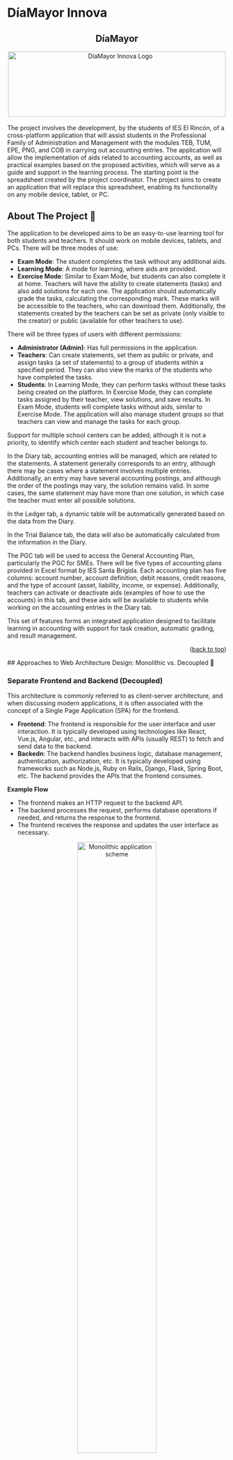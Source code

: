 # DíaMayor Innova

<div align="center">
  <h2 align="center">DíaMayor</h2>
  <img src="Frontend/public/innova.svg" alt="DíaMayor Innova Logo" width="500px" height="150px"/>
</div>
<br />
The project involves the development, by the students of IES El Rincón, of a cross-platform application that will assist students in the Professional Family of Administration and Management with the modules TEB, TUM, EPE, PNG, and COB in carrying out accounting entries. The application will allow the implementation of aids related to accounting accounts, as well as practical examples based on the proposed activities, which will serve as a guide and support in the learning process. The starting point is the spreadsheet created by the project coordinator. The project aims to create an application that will replace this spreadsheet, enabling its functionality on any mobile device, tablet, or PC.

## About The Project 📖

The application to be developed aims to be an easy-to-use learning tool for both students and teachers. It should work on mobile devices, tablets, and PCs. There will be three modes of use:

* **Exam Mode**: The student completes the task without any additional aids.
* **Learning Mode**: A mode for learning, where aids are provided.
* **Exercise Mode**: Similar to Exam Mode, but students can also complete it at home.
Teachers will have the ability to create statements (tasks) and also add solutions for each one. The application should automatically grade the tasks, calculating the corresponding mark. These marks will be accessible to the teachers, who can download them. Additionally, the statements created by the teachers can be set as private (only visible to the creator) or public (available for other teachers to use).

There will be three types of users with different permissions:

* **Administrator (Admin)**: Has full permissions in the application.
* **Teachers**: Can create statements, set them as public or private, and assign tasks (a set of statements) to a group of students within a specified period. They can also view the marks of the students who have completed the tasks.
* **Students**: In Learning Mode, they can perform tasks without these tasks being created on the platform. In Exercise Mode, they can complete tasks assigned by their teacher, view solutions, and save results. In Exam Mode, students will complete tasks without aids, similar to Exercise Mode.
The application will also manage student groups so that teachers can view and manage the tasks for each group.

Support for multiple school centers can be added, although it is not a priority, to identify which center each student and teacher belongs to.

In the Diary tab, accounting entries will be managed, which are related to the statements. A statement generally corresponds to an entry, although there may be cases where a statement involves multiple entries. Additionally, an entry may have several accounting postings, and although the order of the postings may vary, the solution remains valid. In some cases, the same statement may have more than one solution, in which case the teacher must enter all possible solutions.

In the Ledger tab, a dynamic table will be automatically generated based on the data from the Diary.

In the Trial Balance tab, the data will also be automatically calculated from the information in the Diary.

The PGC tab will be used to access the General Accounting Plan, particularly the PGC for SMEs. There will be five types of accounting plans provided in Excel format by IES Santa Brígida. Each accounting plan has five columns: account number, account definition, debit reasons, credit reasons, and the type of account (asset, liability, income, or expense). Additionally, teachers can activate or deactivate aids (examples of how to use the accounts) in this tab, and these aids will be available to students while working on the accounting entries in the Diary tab.

This set of features forms an integrated application designed to facilitate learning in accounting with support for task creation, automatic grading, and result management.

<p align="right">(<a href="#díamayor-innova">back to top</a>)</p>
## Approaches to Web Architecture Design: Monolithic vs. Decoupled 🔄

### Separate Frontend and Backend (Decoupled)

This architecture is commonly referred to as client-server architecture, and when discussing modern applications, it is often associated with the concept of a Single Page Application (SPA) for the frontend.

* **Frontend**:  The frontend is responsible for the user interface and user interaction. It is typically developed using technologies like React, Vue.js, Angular, etc., and interacts with APIs (usually REST) to fetch and send data to the backend.
* **Backedn**: The backend handles business logic, database management, authentication, authorization, etc. It is typically developed using frameworks such as Node.js, Ruby on Rails, Django, Flask, Spring Boot, etc. The backend provides the APIs that the frontend consumes.

**Example Flow**

* The frontend makes an HTTP request to the backend API.
* The backend processes the request, performs database operations if needed, and returns the response to the frontend.
* The frontend receives the response and updates the user interface as necessary.
<div align="center">
  <img src="Docs/Screenshots/Monolithic.png" alt="Monolithic application scheme" width="60%"/>
</div>

### Non-Separated Frontend and Backend (Monolithic)

The frontend and backend are integrated into a single application.

* **Frontend**: The frontend code is served directly from the same server as the backend. It may be written in traditional HTML, CSS, and JavaScript, and typically uses server-side templates to render views (for example, in Ruby on Rails, Django, or Laravel).
* **Backend**: The backend is also responsible for rendering views and handling business logic, authentication, and the database, but everything is within the same server and context.

**Example Flow**

* The server receives an HTTP request from the client.
* The server processes the request, handles business logic, and responds with the rendered HTML page along with the data.
* There is no clear separation between the frontend and backend; both are handled within the same execution flow.
<div align="center">
  <img src="Docs/Screenshots/Decoupled.png" alt="Decoupled application scheme" width="80%"/>
</div>

### Comparison: Ruby on Rails + ReactJS vs. Ruby on Rails Only

| **Aspect**                     | **Ruby on Rails + ReactJS**                               | **Ruby on Rails Only**                                |
|---------------------------------|-----------------------------------------------------------|-------------------------------------------------------|
| **Architecture**                | Decoupled (Frontend in React, Backend in Rails)           | Monolithic (Frontend and Backend in Rails)            |
| **Frontend Development**        | Use React to build an interactive and dynamic user interface (SPA). | Frontend is handled with Rails views and templates (HTML, CSS, ERB). |
| **Performance**                 | Better performance in interactive applications with React (fast UI updates without reloading the page). | May be slower in applications with many interactions or dynamic components. |
| **Scalability**                 | Better scalability as the frontend and backend are decoupled and can scale independently. | Less scalable, as the frontend and backend are tightly integrated in a single application. |
| **Flexibility**                 | More flexibility to choose technologies for both frontend and backend, improving performance and customization. | Less flexibility, as Rails handles both the frontend and backend. |
| **Independent Development**     | Teams can work independently on frontend and backend, speeding up development. | Frontend and backend development are more integrated, which can hinder team independence. |
| **Complexity**                  | Higher complexity in the initial setup and integration between Rails and React, especially in larger projects. | Less complexity, as Rails manages the entire project without needing to integrate additional technologies. |
| **Development Time**            | May require more development time due to setting up both environments and communication between frontend and backend. | Less development time, especially for smaller or medium-sized projects. Rails provides everything needed for the project. |
| **State Management**            | React allows more flexible and efficient state management, especially with tools like Redux. | Rails handles state through controllers and views, but does not offer as dynamic or advanced state management as React. |
| **UI Updates**                  | UI updates are very fast and do not require reloading the entire page (SPA). | UI updates require a full page reload or using TurboLinks or Ajax (less efficient). |
| **Learning Curve**              | Steeper learning curve as you need to master both Rails and React and how to integrate them correctly. | Lower learning curve, as you only need to learn and work with Rails. |
| **Maintenance**                 | More maintenance due to the need to manage two different technologies (Rails and React). | Simpler maintenance, as only Rails is used for both frontend and backend. |
| **Component Reusability**       | React components can be easily reused in different parts of the project or even in other projects. | Rails offers reusability of views and partials, but not as flexible as React components. |
| **API Integration**             | React integrates easily with RESTful APIs or GraphQL to handle dynamic data and make requests via JavaScript. | Rails is excellent for creating RESTful APIs, but frontend integration is more tied to server-side logic and views. |

### Approaches and Examples of Technologies

#### Decoupled Approach

* **Node.js (Backend) y React (Frontend)**

Node.js is a JavaScript runtime environment on the server side, and React is used to create a dynamic user interface on the client side. Together, they form a decoupled architecture where the backend manages data and the frontend handles user interaction.

* **Spring Boot (Java) + Angular (Frontend)**

Spring Boot is a backend framework for Java that facilitates the creation of RESTful APIs. Angular is a frontend framework used to build single-page applications (SPAs) that interact with the backend through these APIs.

* **Django (Backend) + React (Frontend)**

Django is a powerful Python framework for the backend, while React is used on the frontend to create dynamic and reactive interfaces. In this approach, Django can serve as a RESTful or GraphQL API, and React handles the user interface independently.

#### Monolithic Approach

* **Ruby on Rails (Rails)**

Rails is a monolithic framework that allows the creation of web applications where both the backend (data model, business logic) and frontend (views, forms) are managed together in the same application.

* **Laravel (PHP)**

Laravel is a PHP framework that facilitates the development of monolithic web applications. It integrates both the backend (such as routes and controllers) and the frontend (views with the Blade templating engine) into a single structure.

* **Django (Python)**

Django is a high-level web framework for Python, which promotes a monolithic approach similar to Rails. It handles both the backend and HTML views in the same place.

<p align="right">(<a href="#díamayor-innova">back to top</a>)</p>
## Directory Structure 📂

The directory structure in a project is crucial because it organizes the code in a clear and modular way, facilitating its maintenance and scalability. A good structure allows developers to quickly find and modify the necessary files, reduces the risk of errors, and improves team collaboration. Additionally, it promotes the adoption of good development practices, such as the separation of concerns and code reuse, making the project easier to understand, debug, and expand as it grows.

### According to the Project Type

#### Medium and Large Projects

In medium to large-sized projects, it is important to clearly separate the responsibilities of the backend and the frontend, while maintaining a modular structure that facilitates scalability and maintenance.
```
📦Backend
 ┣ 📂app
 ┃ ┣ 📂controllers
 ┃ ┣ 📂models
 ┃ ┣ 📂serializers
 ┃ ┗ 📂views
 ┣ 📂config
 ┃ ┣ 📂initializers
 ┃ ┃ ┣ 📜cors.rb
 ┃ ┣ 📜database.yml
 ┃ ┣ 📜routes.rb
 ┃ ┗ 📜storage.yml
 ┣ 📂db
 ┃ ┣ 📂migrate
 ┃ ┣ 📜schema.rb
 ┃ ┗ 📜seeds.rb
 ┣ 📂storage
 📦Frontend
 ┣ 📂public
 ┃ ┣ 📂images
 ┣ 📂src
 ┃ ┣ 📂assets
 ┃ ┃ ┣ 📂Styles
 ┃ ┃ ┃ ┗ 📜Global.css
 ┃ ┃ ┣ 📂webfonts
 ┃ ┣ 📂components
 ┃ ┣ 📂context
 ┃ ┣ 📂hooks
 ┃ ┣ 📂pages
 ┃ ┣ 📂services
 ┃ ┣ 📂utils
 ```
#### Small Projects

In small projects, it may be unnecessary to separate so many folders. A simplified structure can make development faster and easier to maintain, especially in Single Page Applications (SPA).

```
📦my-project
 ┣ 📂src
 ┃ ┣ 📂user
 ┃ ┃ ┣ 📂components
 ┃ ┃ ┣ 📂hooks
 ┃ ┃ ┣ 📂pages 
 ┃ ┃ ┗ 📂services
 ┃ ┣ 📂product
 ┃ ┃ ┣ 📂components
 ┃ ┃ ┣ 📂hooks
 ┃ ┃ ┣ 📂pages 
 ┃ ┃ ┗ 📂services
 ┃ ┣ 📂order
 ┃ ┃ ┣ 📂components
 ┃ ┃ ┣ 📂hooks
 ┃ ┃ ┣ 📂pages 
 ┃ ┃ ┗ 📂services
```

#### Brief Explanation of the Directory Contents

**Backend**

* **app/**: Contains the core logic of the application (controllers, models, serializers).
    * **controllers/**: Manages HTTP requests and responses.
    * **models/**: Defines the data structure and interactions with the database.
    * **serializers/**: Transforms data into JSON or other formats for the frontend.
* **config/**: Stores configuration files for the app, including routes.
    * **initializers/**: Holds setup code that runs when the app starts (cors).
    * **routes**: Defines URL routing for the app.
* **db/**: Contains database-related files.
    * **migrate/**: Holds database migration files to modify the schema.

**Frontend**

* **public/**: Contains static files.
    * **images/**: Stores image files used by the app.
* **src/**: Contains the source code of the React app.
    * **assets/**: Stores non-image assets like fonts or icons.
      * **Styles/**: Contains CSS files for styling.
      * **webfonts/**: Stores custom web fonts used in the app.
    * **components/**: Holds reusable UI components.
    * * **context/**: Stores React context providers for global state.
    * **hooks/**: Custom React hooks for reusable logic.
    * **pages/**: Contains the main pages or views of the app.
    * **services**/: Contains logic for interacting with external APIs.
    * **utils**/: Stores utility functions used across the app.

#### Image Storage in the Project 🧮

- **In Our Project - Using ActiveStorage**

Instead of storing files (such as images) directly in the database, ActiveStorage stores the files physically in the local file system (in the storage folder in Rails) or in a cloud storage service. A reference to the file (usually a link or an identifier) is then stored in the database, associated with a model (e.g., a user).

- **Other Options - Database Storage**

Instead of storing images in a file system or in the cloud, they are stored directly in the database as BLOB (Binary Large Object) fields. In this case, the image is stored as part of a record in a table.

**Comparison between ActiveStorage and Database Storage (BLOB)**

| **Aspect**                    | **ActiveStorage (File system)**                | **Database Storage (BLOB)**                                          |
|-------------------------------|---------------------------------------------------------------|---------------------------------------------------------------------|
| **Performance**                | Faster, as files are stored and retrieved from the file system (more efficient for large files). | Slower, as databases are not optimized for handling large files.    |
| **Scalability**                | Better scalability, especially when using cloud storage.     | Limited scalability, as the database can slow down with many large files. |
| **Handling large files**       | Better, as files are managed outside of the database.        | Worse, as storing large files in the database can affect its performance. |
| **Transaction Management**     | The image and data are separated, which can be an advantage or disadvantage depending on the case. | The image is stored alongside the data, ensuring transactional consistency. |
| **Ease of implementation**     | Easier to implement with Rails (ActiveStorage is native).    | Requires additional configuration, such as a BLOB column type.     |
| **Backup and recovery**        | Simple backup of files outside the database.                | Database backup includes all files (which can be advantageous or not depending on the file size). |
| **Maintenance**                | Requires good file storage management (e.g., disk space or cloud storage fees). | Requires proper maintenance to avoid overloading the database with large binary data. |

<p align="right">(<a href="#díamayor-innova">back to top</a>)</p>
## Authentication and Authorization 🔐

Authentication is the process of verifying a user's identity. Essentially, it ensures that the user is who they say they are. This typically involves checking credentials (such as a username and password) or using other verification methods, like access tokens or two-factor authentication.

Authorization is the process of determining whether an authenticated user has permission to perform a specific action or access certain resources within a system. In other words, after a user has been authenticated, authorization determines what actions or functions they are allowed to perform based on their role or permissions.

**Key Differences Between Authentication and Authorization**

| **Feature**                | **Authentication**                                     | **Authorization**                                   |
|----------------------------|--------------------------------------------------------|-----------------------------------------------------|
| **What is verified**        | The identity of the user (who the user is).           | What the user can do (what permissions they have).  |
| **Process**                 | Credential verification (e.g., username and password).| Determining access to resources or actions.         |
| **Before or After?**        | Before the user accesses resources.                   | After authentication, to grant permissions.         |
| **Example**                 | The user correctly enters their password.             | The system grants permissions based on the user's role (admin, teacher, student). |

### Importance of Roles in the Application ⚖️

Roles such as admin, teacher, and student are essential for both authentication and authorization, but they play a more significant role in authorization.

* **Admin**: Typically has full access to all system resources, such as managing users, creating roles, modifying sensitive data, etc.
* **Teacher**: May have access to student data, such as grades and attendance, but does not necessarily have the ability to manage other users or access administrative data.
* **Student**: Only has access to their own data (such as their profile, grades), and cannot view or modify other users' data or access administrative resources.

### Diagrams 📊
#### Use Case Diagram
As explained in the previous section, we visually illustrate in the following diagram all the actions that each of the roles can perform.
<div style="text-align: center; height: fit-content; margin: 20px 0">
    <img src="./Docs/Screenshots/casos.png" alt="use case diagram" width="90%">
</div>

#### Class Diagram
<div style="text-align: center; height: fit-content; margin: 20px 0">
    <img src="./Docs/Screenshots/Diagrama.png" alt="class diagram" width="90%">
</div>

Thanks to the class diagram, we can start identifying the different entities that need to be created to create the database.

## Figma Prototype 🎨

Once we have a first idea of the application, we can start to create the prototype, to create it we have used Figma, here is the prototype. [Figma Prototype](https://www.figma.com/design/umvmGhnsnixHyXQL10bJx4/Dia-mayor?node-id=0-1&t=BXY9WzeRwVCoMg57-1)

<p align="right">(<a href="#díamayor-innova">back to top</a>)</p>
## Getting Started 🚀

See Installation for instructions on how to deploy the project.

### Pre-requisitos 📋

* **[IDE]** - Integrated Development Environment. In our case, we used Visual Studio Code (https://code.visualstudio.com). It can be downloaded from the official website.

* **[Node]** -  A runtime environment that allows developers to run JavaScript on the server side. We can download it from the official website (https://nodejs.org/en/), it's recommended to use the LTS version.

* **[WSL2]** - Windows Subsystem for Linux 2. is a feature in Windows that allows users to run a full Linux kernel and Linux distributions directly on Windows without the need for virtual machines or dual boot setups. <!-- ¿Es un pre-requisito?, yo diría que si -->

### Installation 🔧

* We open PowerShell as administrator and run the following command to install WSL2.

```
wsl --install
```

* We will continue cloning the repository on our local machine.

```
git clone https://github.com/AlbertoGG20/DiaMayorInnova.git
```

* Open VSCode and navigate to the project folder.

```
cd DiaMayorInnova
```

* From the terminal in VSCode, we navigate to the Frontend folder, install the dependencies, and start the project.

```
cd Frontent/
npm install
npm run dev
```

* We open a terminal 'Ubuntu (WSL)' and navigate to the Backend folder, then install the dependencies.

```
cd Backend/
bundler install
```

* Once the dependencies are installed, we must create a '.env' file in our Backend with the following format inside.

```
DATABASE_USERNAME=nombre
DATABASE_PASSWORD=password
DATABASE_HOST=localhost
DATABASE_PORT=5432
```
The host and port should be 'localhost' and '5432'. The username and password should be the username and password of the local database.

* Once the '.env' file is created in our Backend, we will install the gem that allows us to use it.

```
gem install dotenv
```

* We create the database by running the following command.

```
rails db:create
```

* To run the migration for the table in our Database, we will use the following command:

```
rails db:migrate
```
This command will create the necessary tables for our application to function.

* (OPTIONAL) If we want to have test data in our table, we will execute the following command:

```
rails db:seed
```
This command will insert some records into our Database.

* Now we can start the application server:

```
rails s
```

<p align="right">(<a href="#díamayor-innova">back to top</a>)</p>
## Running Tests ⚙️

**¡¡In progress!!**
<!-- You can access the application and use it normally.

* Accessing the application:
    - Go to localhost:5173/
    - Página de inicio

* Creating a new record:
    - Click the button in the navigation navbar located at the top right.
    - Fill out the form and add the new record.
    - If there are no errors, you will be redirected to the list of Paintings.

* Deleting a record:
    - From the list of Paintings, click the "Borrar" button.
    - The record will be removed from the list of Paintings.

**In the artistic universe, each data point has its place and meaning. Do not delete them; remember, art is an act of creation, and each element in our list is part of the story we are telling.**

* Editing an existing record:
    - From the list of Paintings, click the "Editar" button.
    - Modify the fields as desired and click "Editar Obra".
    - If there are no errors, you will be redirected to the list of Paintings. -->

## Built With 🛠️

* [ReactJS] - ReactJS is an open-source JavaScript library used for building user interfaces, particularly single-page applications. It was developed by Facebook and focuses on creating reusable components that manage their own state and update efficiently. Its main feature is the use of a Virtual DOM (Document Object Model), which optimizes UI updates without needing to reload the entire page.
* [RubyOnRails] - Ruby on Rails (or Rails) is a web development framework written in the Ruby programming language. It is designed to make building web applications faster and more efficient, emphasizing conventions over configuration and the "Don't Repeat Yourself" (DRY) principle. Rails follows the MVC (Model-View-Controller) architecture pattern and provides built-in tools to manage databases, routes, and views, allowing developers to focus more on business logic and less on repetitive details.
* [ActiveRecord] - ActiveRecord is a Ruby library that is part of the Ruby on Rails framework and is used for database management. It implements the ORM (Object-Relational Mapping) design pattern, which means it maps database tables to Ruby classes and objects.
* [PostgreSQL] - PostgreSQL is an open-source, powerful relational database management system. It is known for its high compliance with SQL standards and for offering advanced features such as ACID transactions, complex queries, support for geospatial data (through extensions like PostGIS), and the ability to handle large volumes of data. PostgreSQL is ideal for applications that require high performance and reliability, and is used in both small-scale applications and large enterprise environments.


## Autores ✒️
* **Alberto Guerrero Gutiérrez** - *Initial Work* - [AlbertoGG20](https://github.com/AlbertoGG20)
* **Juan Carlos Bolaños Ojeda** - *Initial Work* - [jcbo2425](https://github.com/jcbo2425)
* **Echedey Henríquez Hernández** - *Initial Work* - [EchedeyHenr](https://github.com/EchedeyHenr)
* **Andrés Villanueva** - *ReadMe* - [Villanuevand](https://github.com/Villanuevand)

<p align="right">(<a href="#díamayor-innova">back to top</a>)</p>
## Licencia 📄

This project is licensed under the (Your License) - see the [LICENSE.md](LICENSE.md) file for details.

---
⌨️ with ❤️ by [AlbertoGG20](https://github.com/AlbertoGG20), [jcbo2425](https://github.com/jcbo2425), [EchedeyHenr](https://github.com/EchedeyHenr) <img src="Frontend/public/innova_small.svg" alt="DíaMayor Innova Small Logo" width="3%" height="3%" align="middle"/>
